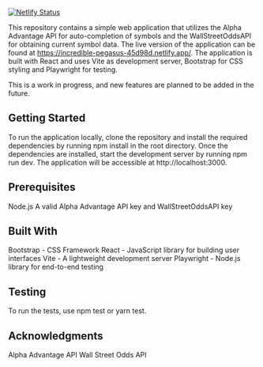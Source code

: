 [![Netlify Status](https://api.netlify.com/api/v1/badges/ebb591d1-2ff9-460f-9bd1-a5bef91a0fdd/deploy-status)](https://app.netlify.com/sites/incredible-pegasus-45d98d/deploys)

This repository contains a simple web application that utilizes the Alpha Advantage API for auto-completion of symbols and the WallStreetOddsAPI for obtaining current symbol data. The live version of the application can be found at https://incredible-pegasus-45d98d.netlify.app/. The application is built with React and uses Vite as development server, Bootstrap for CSS styling and Playwright for testing.

This is a work in progress, and new features are planned to be added in the future.

## Getting Started
To run the application locally, clone the repository and install the required dependencies by running npm install in the root directory. Once the dependencies are installed, start the development server by running npm run dev. The application will be accessible at http://localhost:3000.

## Prerequisites
Node.js
A valid Alpha Advantage API key and WallStreetOddsAPI key

## Built With
Bootstrap - CSS Framework
React - JavaScript library for building user interfaces
Vite - A lightweight development server
Playwright - Node.js library for end-to-end testing
## Testing
To run the tests, use npm test or yarn test.

## Acknowledgments
Alpha Advantage API
Wall Street Odds API


